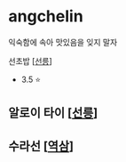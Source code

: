 # angchelin
익숙함에 속아 맛있음을 잊지 말자

선초밥 [[선릉](http://www.diningcode.com/profile.php?rid=zm6uyQrVw83x)]
- 3.5 ⭐️

알로이 타이 [[선릉](http://www.diningcode.com/profile.php?rid=KIZ7c7huE6Y2)]
- 

수라선 [[역삼](http://www.diningcode.com/profile.php?rid=9eoZ8bywDKjJ)]
- 